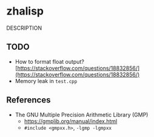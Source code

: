 # zhalisp
DESCRIPTION

## TODO
* How to format float output? [https://stackoverflow.com/questions/18832856/](https://stackoverflow.com/questions/18832856/)
* Memory leak in `test.cpp`

## References
* The GNU Multiple Precision Arithmetic Library (GMP)
	* https://gmplib.org/manual/index.html
	* `#include <gmpxx.h>`, `-lgmp -lgmpxx`

